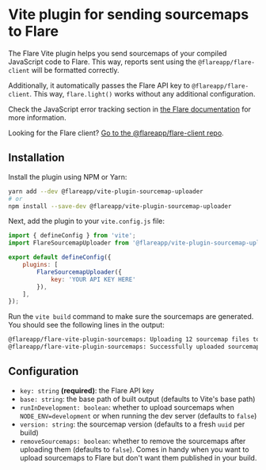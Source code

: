 # Vite plugin for sending sourcemaps to Flare

The Flare Vite plugin helps you send sourcemaps of your compiled JavaScript code to Flare. This way, reports sent using the `@flareapp/flare-client` will be formatted correctly.

Additionally, it automatically passes the Flare API key to `@flareapp/flare-client`. This way, `flare.light()` works without any additional configuration.

Check the JavaScript error tracking section in [the Flare documentation](https://flareapp.io/docs/javascript-error-tracking/installation) for more information.

Looking for the Flare client? [Go to the @flareapp/flare-client repo](https://www.npmjs.com/package/@flareapp/flare-client).

## Installation

Install the plugin using NPM or Yarn:

```bash
yarn add --dev @flareapp/vite-plugin-sourcemap-uploader
# or
npm install --save-dev @flareapp/vite-plugin-sourcemap-uploader
```
Next, add the plugin to your `vite.config.js` file:

```js
import { defineConfig } from 'vite';
import FlareSourcemapUploader from '@flareapp/vite-plugin-sourcemap-uploader';

export default defineConfig({
    plugins: [
        FlareSourcemapUploader({
            key: 'YOUR API KEY HERE'
        }),
    ],
});
```

Run the `vite build` command to make sure the sourcemaps are generated. You should see the following lines in the output:

```bash
@flareapp/flare-vite-plugin-sourcemaps: Uploading 12 sourcemap files to Flare.
@flareapp/flare-vite-plugin-sourcemaps: Successfully uploaded sourcemaps to Flare.
```

## Configuration

- `key: string` **(required)**: the Flare API key 
- `base: string`: the base path of built output (defaults to Vite's base path)
- `runInDevelopment: boolean`: whether to upload sourcemaps when `NODE_ENV=development` or when running the dev server (defaults to `false`)
- `version: string`: the sourcemap version (defaults to a fresh `uuid` per build)
- `removeSourcemaps: boolean`: whether to remove the sourcemaps after uploading them (defaults to `false`). Comes in handy when you want to upload sourcemaps to Flare but don't want them published in your build.

